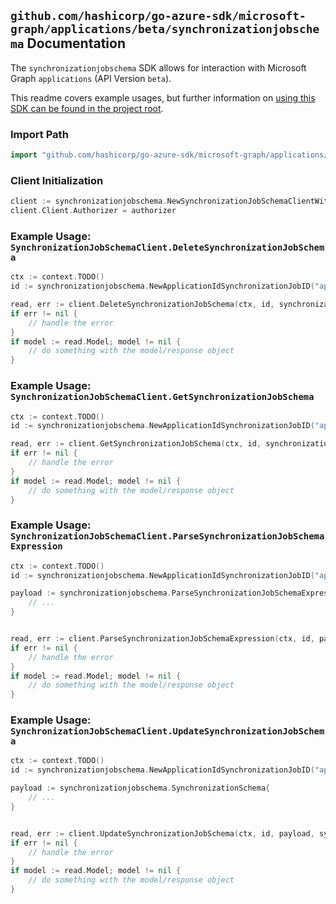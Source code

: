 
## `github.com/hashicorp/go-azure-sdk/microsoft-graph/applications/beta/synchronizationjobschema` Documentation

The `synchronizationjobschema` SDK allows for interaction with Microsoft Graph `applications` (API Version `beta`).

This readme covers example usages, but further information on [using this SDK can be found in the project root](https://github.com/hashicorp/go-azure-sdk/tree/main/docs).

### Import Path

```go
import "github.com/hashicorp/go-azure-sdk/microsoft-graph/applications/beta/synchronizationjobschema"
```


### Client Initialization

```go
client := synchronizationjobschema.NewSynchronizationJobSchemaClientWithBaseURI("https://graph.microsoft.com")
client.Client.Authorizer = authorizer
```


### Example Usage: `SynchronizationJobSchemaClient.DeleteSynchronizationJobSchema`

```go
ctx := context.TODO()
id := synchronizationjobschema.NewApplicationIdSynchronizationJobID("applicationId", "synchronizationJobId")

read, err := client.DeleteSynchronizationJobSchema(ctx, id, synchronizationjobschema.DefaultDeleteSynchronizationJobSchemaOperationOptions())
if err != nil {
	// handle the error
}
if model := read.Model; model != nil {
	// do something with the model/response object
}
```


### Example Usage: `SynchronizationJobSchemaClient.GetSynchronizationJobSchema`

```go
ctx := context.TODO()
id := synchronizationjobschema.NewApplicationIdSynchronizationJobID("applicationId", "synchronizationJobId")

read, err := client.GetSynchronizationJobSchema(ctx, id, synchronizationjobschema.DefaultGetSynchronizationJobSchemaOperationOptions())
if err != nil {
	// handle the error
}
if model := read.Model; model != nil {
	// do something with the model/response object
}
```


### Example Usage: `SynchronizationJobSchemaClient.ParseSynchronizationJobSchemaExpression`

```go
ctx := context.TODO()
id := synchronizationjobschema.NewApplicationIdSynchronizationJobID("applicationId", "synchronizationJobId")

payload := synchronizationjobschema.ParseSynchronizationJobSchemaExpressionRequest{
	// ...
}


read, err := client.ParseSynchronizationJobSchemaExpression(ctx, id, payload, synchronizationjobschema.DefaultParseSynchronizationJobSchemaExpressionOperationOptions())
if err != nil {
	// handle the error
}
if model := read.Model; model != nil {
	// do something with the model/response object
}
```


### Example Usage: `SynchronizationJobSchemaClient.UpdateSynchronizationJobSchema`

```go
ctx := context.TODO()
id := synchronizationjobschema.NewApplicationIdSynchronizationJobID("applicationId", "synchronizationJobId")

payload := synchronizationjobschema.SynchronizationSchema{
	// ...
}


read, err := client.UpdateSynchronizationJobSchema(ctx, id, payload, synchronizationjobschema.DefaultUpdateSynchronizationJobSchemaOperationOptions())
if err != nil {
	// handle the error
}
if model := read.Model; model != nil {
	// do something with the model/response object
}
```
